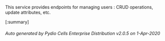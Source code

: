 






This service provides endpoints for managing users : CRUD operations, update attributes, etc.

[:summary]

###### Auto generated by Pydio Cells Enterprise Distribution v2.0.5 on 1-Apr-2020
